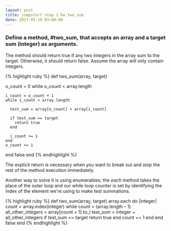 ```yaml
---
layout: post
title: jumpstart step 1 hw two_sum
date: 2017-05-19 03:00:00
---
```

<h3>Define a method, #two_sum, that accepts an array and a target sum (integer) as arguments.</h3>

<p>The method should return true if any two integers in the array sum to the target. Otherwise, it should return false. Assume the array will only contain integers.</p>

{% highlight ruby %}
def two_sum(array, target)
  
  o_count = 0 
  while o_count < array.length 
  
    i_count = o_count + 1
    while i_count < array.length 
    
      test_sum = array[o_count] + array[i_count]
      
      if test_sum == target
        return true
      end
      
      i_count += 1
    end
    o_count += 1
  end
  false
end
{% endhighlight %}


<p>The explicit return is necessary when you want to break out and stop the rest of the method execution immediately.</p>

<p>Another way to solve it is using enumerables; the <i>each</i> method takes the place of the outer loop and our while loop counter is set by identifying the index of the element we're using to make test summations.</p>

{% highlight ruby %}
def two_sum(array, target)
  array.each do |integer|
    count = array.index(integer)
    while count < (array.length - 1)
      all_other_integers = array[count + 1].to_i
      test_sum = integer + all_other_integers
      if test_sum == target
        return true
      end
      count += 1
    end
  end
  false
end
{% endhighlight %}